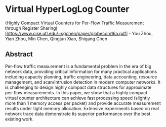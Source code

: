 # Virtual HyperLogLog Counter
(Highly Compact Virtual Counters for Per-Flow Traffic Measurement through Register Sharing)[https://www.cise.ufl.edu/~sgchen/paper/globecom16a.pdf] - You Zhou, Yian Zhou, Min Chen, Qingjun Xiao, Shigang Chen

## Abstract
Per-flow traffic measurement is a fundamental problem in the era of big network data, providing critical information for many practical applications including capacity planning, traffic engineering, data accounting, resource management, and scan/intrusion detection in modern computer networks. It is challenging to design highly compact data structures for approximate per-flow measurements. In this paper, we show that a highly compact virtual counter architecture can achieve fast processing speed (slightly more than 1 memory access per packet) and provide accurate measurement results under tight memory allocation. Extensive experiments based on real network trace data demonstrate its superior performance over the best existing work.

